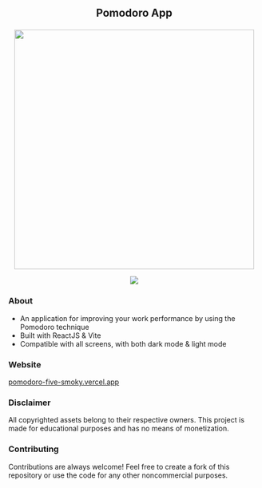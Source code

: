## <p align="center"> Pomodoro App
<p align="center">  </p>

<p align="center"> <img src='https://github.com/Cheesedz/pomodoro/assets/113958111/eba45d7f-f8f1-4014-8f14-d18dd8ac4146)' width="480;"> </p>
<p align="center"> <img src='https://github.com/Cheesedz/pomodoro/assets/113958111/a4cec549-e340-4244-a849-7679202637da'> </p>

### About
- An application for improving your work performance by using the Pomodoro technique
- Built with ReactJS & Vite
- Compatible with all screens, with both dark mode & light mode

### Website 
[pomodoro-five-smoky.vercel.app](https://pomodoro-five-smoky.vercel.app/)

### Disclaimer
All copyrighted assets belong to their respective owners. This project is made for educational purposes and has no means of monetization.

### Contributing
Contributions are always welcome! Feel free to create a fork of this repository or use the code for any other noncommercial purposes.
